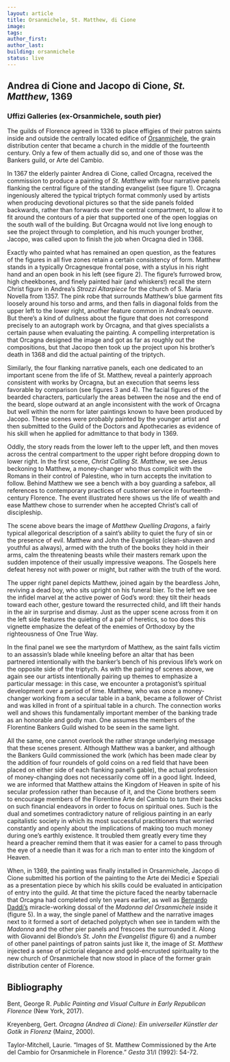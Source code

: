```yaml
---
layout: article
title: Orsanmichele, St. Matthew, di Cione
image:
tags:
author_first:
author_last:
building: orsanmichele
status: live
---
```


## Andrea di Cione and Jacopo di Cione, *St. Matthew*, 1369
### Uffizi Galleries (ex-Orsanmichele, south pier)

<!-- more -->

The guilds of Florence agreed in 1336 to place effigies of their patron saints inside and outside the centrally located edifice of [Orsanmichele](https://florenceasitwas.wlu.edu/architecture/orsanmichele.html), the grain distribution center that became a church in the middle of the fourteenth century. Only a few of them actually did so, and one of those was the Bankers guild, or Arte del Cambio.

<!-- more -->

In 1367 the elderly painter Andrea di Cione, called Orcagna, received the commission to produce a painting of *St. Matthew* with four narrative panels flanking the central figure of the standing evangelist (see figure 1). Orcagna ingeniously altered the typical triptych format commonly used by artists when producing devotional pictures so that the side panels folded backwards, rather than forwards over the central compartment, to allow it to fit around the contours of a pier that supported one of the open loggias on the south wall of the building. But Orcagna would not live long enough to see the project through to completion, and his much younger brother, Jacopo, was called upon to finish the job when Orcagna died in 1368.


Exactly who painted what has remained an open question, as the features of the figures in all five zones retain a certain consistency of form. Matthew stands in a typically Orcagnesque frontal pose, with a stylus in his right hand and an open book in his left (see figure 2). The figure’s furrowed brow, high cheekbones, and finely painted hair (and whiskers!) recall the stern Christ figure in Andrea’s *Strozzi Altarpiece* for the church of S. Maria Novella from 1357. The pink robe that surrounds Matthew’s blue garment fits loosely around his torso and arms, and then falls in diagonal folds from the upper left to the lower right, another feature common in Andrea’s oeuvre. But there’s a kind of dullness about the figure that does not correspond precisely to an autograph work by Orcagna, and that gives specialists a certain pause when evaluating the painting. A compelling interpretation is that Orcagna designed the image and got as far as roughly out the compositions, but that Jacopo then took up the project upon his brother’s death in 1368 and did the actual painting of the triptych.


Similarly, the four flanking narrative panels, each one dedicated to an important scene from the life of St. Matthew, reveal a painterly approach consistent with works by Orcagna, but an execution that seems less favorable by comparison (see figures 3 and 4). The facial figures of the bearded characters, particularly the areas between the nose and the end of the beard, slope outward at an angle inconsistent with the work of Orcagna but well within the norm for later paintings known to have been produced by Jacopo. These scenes were probably painted by the younger artist and then submitted to the Guild of the Doctors and Apothecaries as evidence of his skill when he applied for admittance to that body in 1369.


Oddly, the story reads from the lower left to the upper left, and then moves across the central compartment to the upper right before dropping down to lower right. In the first scene, *Christ Calling St. Matthew*, we see Jesus beckoning to Matthew, a money-changer who thus complicit with the Romans in their control of Palestine, who in turn accepts the invitation to follow. Behind Matthew we see a bench with a boy guarding a safebox, all references to contemporary practices of customer service in fourteenth-century Florence. The event illustrated here shows us the life of wealth and ease Matthew chose to surrender when he accepted Christ’s call of discipleship.


The scene above bears the image of *Matthew Quelling Dragons*, a fairly typical allegorical description of a saint’s ability to quiet the fury of sin or the presence of evil. Matthew and John the Evangelist (clean-shaven and youthful as always), armed with the truth of the books they hold in their arms, calm the threatening beasts while their masters remark upon the sudden impotence of their usually impressive weapons. The Gospels here defeat heresy not with power or might, but rather with the truth of the word.


The upper right panel depicts Matthew, joined again by the beardless John, reviving a dead boy, who sits upright on his funeral bier. To the left we see the infidel marvel at the active power of God’s word: they tilt their heads toward each other, gesture toward the resurrected child, and lift their hands in the air in surprise and dismay. Just as the upper scene across from it on the left side features the quieting of a pair of heretics, so too does this vignette emphasize the defeat of the enemies of Orthodoxy by the righteousness of One True Way.


In the final panel we see the martyrdom of Matthew, as the saint falls victim to an assassin’s blade while kneeling before an altar that has been partnered intentionally with the banker’s bench of his previous life’s work on the opposite side of the triptych. As with the pairing of scenes above, we again see our artists intentionally pairing up themes to emphasize a particular message: in this case, we encounter a protagonist’s spiritual development over a period of time. Matthew, who was once a money-changer working from a secular table in a bank, became a follower of Christ and was killed in front of a spiritual table in a church. The connection works well and shows this fundamentally important member of the banking trade as an honorable and godly man. One assumes the members of the Florentine Bankers Guild wished to be seen in the same light.


All the same, one cannot overlook the rather strange underlying message that these scenes present. Although Matthew was a banker, and although the Bankers Guild commissioned the work (which has been made clear by the addition of four roundels of gold coins on a red field that have been placed on either side of each flanking panel’s gable), the actual profession of money-changing does not necessarily come off in a good light. Indeed, we are informed that Matthew attains the Kingdom of Heaven in spite of his secular profession rather than because of it, and the Cione brothers seem to encourage members of the Florentine Arte del Cambio to turn their backs on such financial endeavors in order to focus on spiritual ones. Such is the dual and sometimes contradictory nature of religious painting in an early capitalistic society in which its most successful practitioners that worried constantly and openly about the implications of making too much money during one’s earthly existence. It troubled them greatly every time they heard a preacher remind them that it was easier for a camel to pass through the eye of a needle than it was for a rich man to enter into the kingdom of Heaven.


When, in 1369, the painting was finally installed in Orsanmichele, Jacopo di Cione submitted his portion of the painting to the Arte dei Medici e Speziali as a presentation piece by which his skills could be evaluated in anticipation of entry into the guild. At that time the picture faced the nearby tabernacle that Orcagna had completed only ten years earlier, as well as [Bernardo Daddi’s](https://florenceasitwas.wlu.edu/people/bernardo-daddi.html) miracle-working dossal of the *Madonna del Orsanmichele* inside it (figure 5). In a way, the single panel of Matthew and the narrative images next to it formed a sort of detached polyptych when see in tandem with the *Madonna* and the other pier panels and frescoes the surrounded it. Along with Giovanni del Biondo’s *St. John the Evangelist* (figure 6) and a number of other panel paintings of patron saints just like it, the image of *St. Matthew* injected a sense of pictorial elegance and gold-encrusted spirituality to the new church of Orsanmichele that now stood in place of the former grain distribution center of Florence.

## Bibliography 

Bent, George R. *Public Painting and Visual Culture in Early Republican Florence* (New York, 2017).


Kreyenberg, Gert. *Orcagna (Andrea di Cione): Ein universeller Künstler der Gotik in Florenz* (Mainz, 2000).


Taylor-Mitchell, Laurie. “Images of St. Matthew Commissioned by the Arte del Cambio for Orsanmichele in Florence.” *Gesta* 31/I (1992): 54-72.
